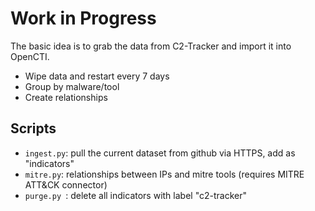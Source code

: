 # Work in Progress

The basic idea is to grab the data from C2-Tracker and import it into OpenCTI.

- Wipe data and restart every 7 days
- Group by malware/tool
- Create relationships

## Scripts

- `ingest.py`: pull the current dataset from github via HTTPS, add as "indicators"
- `mitre.py`: relationships between IPs and mitre tools (requires MITRE ATT&CK connector)
- `purge.py `: delete all indicators with label "c2-tracker"